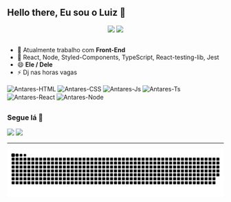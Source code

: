 ## Hello there, Eu sou o Luiz  👋

<div align="center" >
   <img height="180em" src="https://github-readme-stats.vercel.app/api?username=antarest&show_icons=true&theme=tokyonight&include_all_commits=true&count_private=true"/>
  
  <img height="180em" src="https://github-readme-stats.vercel.app/api/top-langs/?username=antarest&layout=compact&langs_count=7&theme=tokyonight"/>
</div>
 
##
 
- 🔭 Atualmente trabalho com <strong> Front-End </strong>
- 🌱 React, Node, Styled-Components, TypeScript, React-testing-lib, Jest
- 😄 <strong> Ele / Dele </strong>
- ⚡ Dj nas horas vagas

 <div style="display: inline_block">
  <img align="center" alt="Antares-HTML" src="https://img.icons8.com/color/48/000000/html-5--v1.png">
  <img align="center" alt="Antares-CSS" src="https://img.icons8.com/color/48/000000/css3.png">
  <img align="center" alt="Antares-Js" src="https://img.icons8.com/color/48/000000/javascript--v1.png">
  <img align="center" alt="Antares-Ts" src="https://img.icons8.com/color/48/000000/typescript.png">
  <img align="center" alt="Antares-React" src="https://img.icons8.com/office/40/000000/react--v1.png">
  <img align="center" alt="Antares-Node" src="https://img.icons8.com/fluency/44/node-js.png">
 </div>

##

<h3> Segue lá 🤗 </h3> 

<div >
  <a href="https://www.linkedin.com/in/luizvbemidio/" target="__blank"><img src="https://img.icons8.com/fluency/48/000000/linkedin.png"/></a>
  <a href="https://open.spotify.com/user/12147352231?si=e14d071d4c984f04" target="__blank"><img src="https://img.icons8.com/fluency/48/000000/spotify.png"/></a>
</div>

<hr />

<picture>
  <source media="(prefers-color-scheme: dark)" srcset="https://raw.githubusercontent.com/AntaresT/AntaresT/output/github-contribution-grid-snake-dark.svg">
  <source media="(prefers-color-scheme: light)" srcset="https://raw.githubusercontent.com/AntaresT/AntaresT/output/github-contribution-grid-snake.svg">
  <img alt="github contribution grid snake animation" src="https://raw.githubusercontent.com/AntaresT/AntaresT/output/github-contribution-grid-snake.svg">
</picture>


